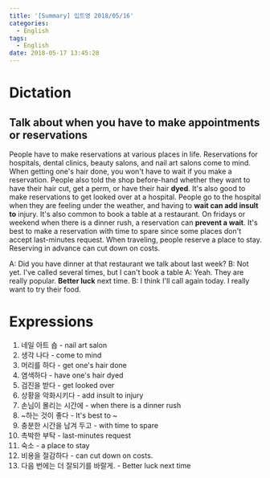 ```yaml
---
title: '[Summary] 입트영 2018/05/16'
categories:
  - English
tags:
  - English
date: 2018-05-17 13:45:28
---
```


# Dictation
## Talk about when you have to make appointments or reservations

People have to make reservations at various places in life. Reservations for hospitals, dental clinics, beauty salons, and nail art salons come to mind. When getting one's hair done, you won't have to wait if you make a reservation. People also told the shop before-hand whether they want to have their hair cut, get a perm, or have their hair **dyed**. It's also good to make reservations to get looked over at a hospital. People go to the hospital when they are feeling under the weather, and having to **wait can add insult to** injury. It's also common to book a table at a restaurant. On fridays or weekend when there is a dinner rush, a reservation can **prevent a wait**. It's best to make a reservation with time to spare since some places don't accept last-minutes request. When traveling, people reserve a place to stay. Reserving in advance can cut down on costs.

A: Did you have dinner at that restaurant we talk about last week?
B: Not yet. I've called several times, but I can't book a table
A: Yeah. They are really popular. **Better luck** next time.
B: I think I'll call again today. I really want to try their food.

# Expressions
1. 네일 아트 숍 - nail art salon
2. 생각 나다 - come to mind
3. 머리를 하다 - get one's hair done
4. 염색하다 - have one's hair dyed
5. 검진을 받다 - get looked over
6. 상황을 악화시키다 - add insult to injury
7. 손님이 몰리는 시간에 - when there is a dinner rush
8. ~하는 것이 좋다 - It's best to ~
9. 충분한 시간을 남겨 두고 - with time to spare
10. 촉박한 부탁 - last-minutes request
11. 숙소 - a place to stay
12. 비용을 절감하다 - can cut down on costs.
13. 다음 번에는 더 잘되기를 바랄게. - Better luck next time

